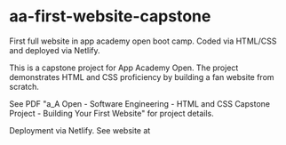 # aa-first-website-capstone
First full website in app academy open boot camp. Coded via HTML/CSS and deployed via Netlify.

This is a capstone project for App Academy Open. The project demonstrates HTML and CSS proficiency by building a fan website from scratch.

See PDF "a_A Open - Software Engineering - HTML and CSS Capstone Project - Building Your First Website" for project details.

Deployment via Netlify. See website at
